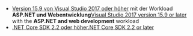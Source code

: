 * <span data-ttu-id="cd47f-101">[Version 15.9 von Visual Studio 2017 oder höher](https://visualstudio.microsoft.com/downloads/) mit der Workload **ASP.NET und Webentwicklung**</span><span class="sxs-lookup"><span data-stu-id="cd47f-101">[Visual Studio 2017 version 15.9 or later](https://visualstudio.microsoft.com/downloads/) with the **ASP.NET and web development** workload</span></span>
* [<span data-ttu-id="cd47f-102">.NET Core SDK 2.2 oder höher</span><span class="sxs-lookup"><span data-stu-id="cd47f-102">.NET Core SDK 2.2 or later</span></span>](https://www.microsoft.com/net/download/all)
